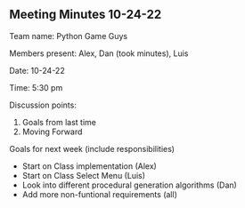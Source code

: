 ## Meeting Minutes 10-24-22

Team name: Python Game Guys

Members present: Alex, Dan (took minutes), Luis

Date: 10-24-22

Time: 5:30 pm

Discussion points:
1. Goals from last time
2. Moving Forward

Goals for next week (include responsibilities)
* Start on Class implementation (Alex)
* Start on Class Select Menu (Luis)
* Look into different procedural generation algorithms (Dan)
* Add more non-funtional requirements (all)
